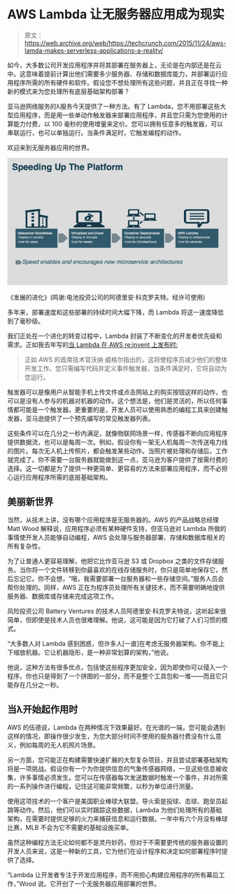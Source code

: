 # AWS Lambda 让无服务器应用成为现实

> 原文：<https://web.archive.org/web/https://techcrunch.com/2015/11/24/aws-lamda-makes-serverless-applications-a-reality/>

如今，大多数公司开发应用程序并将其部署在服务器上，无论是在内部还是在云中。这意味着提前计算出他们需要多少服务器、存储和数据库能力，并部署运行应用程序所需的所有硬件和软件。假设您不想处理所有这些问题，并且正在寻找一种新的模式来为您处理所有底层基础架构部署？

亚马逊网络服务的λ服务今天提供了一种方法。有了 Lambda，您不用部署这些大型应用程序，而是用一些单动作触发器来部署应用程序，并且您只需为您使用的计算能力付费，以 100 毫秒的使用增量来定价。您可以拥有任意多的触发器，可以串联运行，也可以单独运行。当条件满足时，它触发编程的动作。

欢迎来到无服务器应用的世界。

![Slide showing deployment evolution from data center to Lamda.](img/c932d37a25ee9fa129a67221863fc96f.png)

《发展的进化》(鸣谢:电池投资公司的阿德里安·科克罗夫特。经许可使用)

多年来，部署速度和这些部署的持续时间大幅下降，而 Lambda 将这一速度降低到了毫秒级。

我们正处在一个进化的转变过程中，Lambda 封装了不断变化的开发者优先级和需求。正如我去年写的[当 Lambda 在 AWS re:invent 上发布时:](https://web.archive.org/web/20230306001035/https://techcrunch.com/2014/11/13/amazon-launches-lambda-an-event-driven-compute-service/)

> 正如 AWS 的首席技术官沃纳·威格尔指出的，这将使程序员减少他们的整体开发工作。您只需编写代码并定义事件触发器，当条件满足时，它将自动为您运行。

触发器可以是像用户从智能手机上传文件或点击网站上的购买按钮这样的动作，也可以是没有人参与的机器对机器的动作。这个想法是，他们是灵活的，所以任何事情都可能是一个触发器。更重要的是，开发人员可以使用熟悉的编程工具来创建触发器，亚马逊提供了一个预先编写的常见触发器列表。

这些条件可以在几分之一秒内满足，就像物联网场景一样，传感器不断向应用程序提供数据流，也可以是每周一次。例如，假设你有一架无人机每周一次传送电力线的图片。每次无人机上传照片，都会触发某些动作。当照片被处理和存储后，工作就完成了。你不需要一台服务器就能做到这一点，亚马逊为客户提供了按需付费的选择。这一切都是为了提供一种更简单、更容易的方法来部署应用程序，而不必担心运行应用程序所需的底层基础架构。

## 美丽新世界

当然，从技术上讲，没有哪个应用程序是无服务器的。AWS 的产品战略总经理 Matt Wood 解释说，应用程序必须有某种硬件支持，但亚马逊对 Lambda 所做的事情使开发人员能够自动编程，AWS 会处理与服务器部署、存储和数据库相关的所有复杂性。

为了让普通人更容易理解，他把它比作亚马逊 S3 或 Dropbox 之类的文件存储服务。当你将一个文件转移到你最喜欢的在线存储服务时，你只是简单地保存它，然后忘记它。你不会想，“哦，我需要部署一台服务器和一些存储空间。”服务人员会帮你处理的。同样，AWS 正在为程序员处理所有关键技术，而不需要明确地提供服务器、数据库或存储来完成这项工作。

风险投资公司 Battery Ventures 的技术人员阿德里安·科克罗夫特说，这听起来很简单，但即使是技术人员也很难理解。他说，这可能是因为它打破了人们习惯的模式。

“大多数人对 Lambda 感到困惑，但许多人[一直]在考虑无服务器架构。你不能上下缩放机器。它让机器隐形，是一种非常划算的架构，”他说。

他说，这种方法有很多优点，包括使这些程序更加安全，因为即使你可以侵入一个程序，你也只是得到了一个拼图的一部分，而不是整个工具包和一堆——而且它只能存在几分之一秒。

## 当λ开始起作用时

AWS 的伍德说，Lambda 在两种情况下效果最好。在光谱的一端，您可能会遇到这样的情况，即操作很少发生，为您大部分时间不使用的服务器付费没有什么意义，例如每周的无人机照片场景。

另一方面，您可能正在构建需要快速扩展的大型复杂项目，并且尝试部署基础架构将是一项挑战。假设你有一个为你提供信息的气象传感器网络，一旦这些信息被收集，许多事情必须发生。您可以在传感器每次发送数据时触发一个事件，并对所需的一系列操作进行编程，记住这可能非常频繁，以秒为单位进行测量。

使用这项技术的一个客户是美国职业棒球大联盟。导火索是投球、击球、跑垒员起跳等动作。然后，他们可以实时跟踪这些数据，Lambda 为他们处理所有的基础架构，在需要时提供足够的火力来捕获信息和运行数据。一年中有六个月没有棒球比赛，MLB 不会为它不需要的基础设施买单。

虽然这种编程方法无论如何都不是灵丹妙药，但对于不需要更传统的服务器设置的开发人员来说，这是一种新的工具，它为他们在设计程序和决定如何部署程序时提供了选择。

“Lambda 让开发者专注于开发应用程序，而不用担心构建应用程序的所有幕后工作，”Wood 说。它开创了一个无服务器应用部署的世界。
